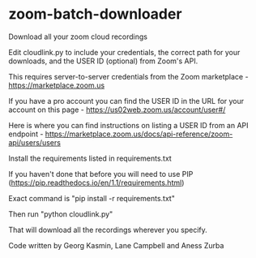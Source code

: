 # zoom-batch-downloader
Download all your zoom cloud recordings

Edit cloudlink.py to include your credentials, the correct path for your downloads, and the USER ID (optional) from Zoom's API.

This requires server-to-server credentials from the Zoom marketplace - https://marketplace.zoom.us

If you have a pro account you can find the USER ID in the URL for your account on this page - https://us02web.zoom.us/account/user#/

Here is where you can find instructions on listing a USER ID from an API endpoint - https://marketplace.zoom.us/docs/api-reference/zoom-api/users/users

Install the requirements listed in requirements.txt 

If you haven't done that before you will need to use PIP (https://pip.readthedocs.io/en/1.1/requirements.html)

Exact command is "pip install -r requirements.txt"

Then run "python cloudlink.py"

That will download all the recordings wherever you specify. 

Code written by Georg Kasmin, Lane Campbell and Aness Zurba
